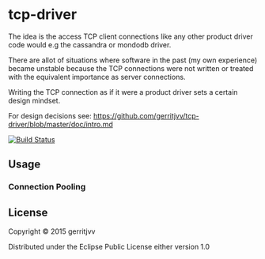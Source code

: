 # tcp-driver

The idea is the access TCP client connections like any other product driver code would e.g the cassandra or mondodb driver.<br/>

There are allot of situations where software in the past (my own experience) became unstable because the TCP connections
were not written or treated with the equivalent importance as server connections.

Writing the TCP connection as if it were a product driver sets a certain design mindset.

For design decisions see: https://github.com/gerritjvv/tcp-driver/blob/master/doc/intro.md

[![Build Status](https://travis-ci.org/gerritjvv/tcp-driver.svg)](https://travis-ci.org/gerritjvv/tcp-driver)

## Usage

### Connection Pooling



## License

Copyright © 2015 gerritjvv

Distributed under the Eclipse Public License either version 1.0
